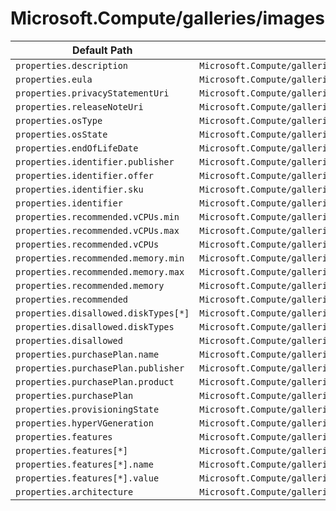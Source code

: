 # Microsoft.Compute/galleries/images

| Default Path | Alias |
|---|---|
| `properties.description` | `Microsoft.Compute/galleries/images/description` |
| `properties.eula` | `Microsoft.Compute/galleries/images/eula` |
| `properties.privacyStatementUri` | `Microsoft.Compute/galleries/images/privacyStatementUri` |
| `properties.releaseNoteUri` | `Microsoft.Compute/galleries/images/releaseNoteUri` |
| `properties.osType` | `Microsoft.Compute/galleries/images/osType` |
| `properties.osState` | `Microsoft.Compute/galleries/images/osState` |
| `properties.endOfLifeDate` | `Microsoft.Compute/galleries/images/endOfLifeDate` |
| `properties.identifier.publisher` | `Microsoft.Compute/galleries/images/identifier.publisher` |
| `properties.identifier.offer` | `Microsoft.Compute/galleries/images/identifier.offer` |
| `properties.identifier.sku` | `Microsoft.Compute/galleries/images/identifier.sku` |
| `properties.identifier` | `Microsoft.Compute/galleries/images/identifier` |
| `properties.recommended.vCPUs.min` | `Microsoft.Compute/galleries/images/recommended.vCPUs.min` |
| `properties.recommended.vCPUs.max` | `Microsoft.Compute/galleries/images/recommended.vCPUs.max` |
| `properties.recommended.vCPUs` | `Microsoft.Compute/galleries/images/recommended.vCPUs` |
| `properties.recommended.memory.min` | `Microsoft.Compute/galleries/images/recommended.memory.min` |
| `properties.recommended.memory.max` | `Microsoft.Compute/galleries/images/recommended.memory.max` |
| `properties.recommended.memory` | `Microsoft.Compute/galleries/images/recommended.memory` |
| `properties.recommended` | `Microsoft.Compute/galleries/images/recommended` |
| `properties.disallowed.diskTypes[*]` | `Microsoft.Compute/galleries/images/disallowed.diskTypes[*]` |
| `properties.disallowed.diskTypes` | `Microsoft.Compute/galleries/images/disallowed.diskTypes` |
| `properties.disallowed` | `Microsoft.Compute/galleries/images/disallowed` |
| `properties.purchasePlan.name` | `Microsoft.Compute/galleries/images/purchasePlan.name` |
| `properties.purchasePlan.publisher` | `Microsoft.Compute/galleries/images/purchasePlan.publisher` |
| `properties.purchasePlan.product` | `Microsoft.Compute/galleries/images/purchasePlan.product` |
| `properties.purchasePlan` | `Microsoft.Compute/galleries/images/purchasePlan` |
| `properties.provisioningState` | `Microsoft.Compute/galleries/images/provisioningState` |
| `properties.hyperVGeneration` | `Microsoft.Compute/galleries/images/hyperVGeneration` |
| `properties.features` | `Microsoft.Compute/galleries/images/features` |
| `properties.features[*]` | `Microsoft.Compute/galleries/images/features[*]` |
| `properties.features[*].name` | `Microsoft.Compute/galleries/images/features[*].name` |
| `properties.features[*].value` | `Microsoft.Compute/galleries/images/features[*].value` |
| `properties.architecture` | `Microsoft.Compute/galleries/images/architecture` |

